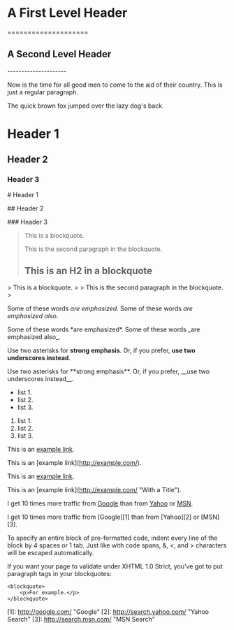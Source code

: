 A First Level Header
====================
\====================

A Second Level Header
---------------------
\---------------------

Now is the time for all good men to come to
the aid of their country. This is just a
regular paragraph.

The quick brown fox jumped over the lazy
dog's back.

# Header 1
## Header 2
### Header 3

\# Header 1

\#\# Header 2

\#\#\# Header 3


> This is a blockquote.
> 
> This is the second paragraph in the blockquote.
>
> ## This is an H2 in a blockquote
\> This is a blockquote.
\> 
\> This is the second paragraph in the blockquote.
\>


Some of these words *are emphasized*.
Some of these words _are emphasized also_.

Some of these words \*are emphasized\*.
Some of these words \_are emphasized also\_.

Use two asterisks for **strong emphasis**.
Or, if you prefer, __use two underscores instead__.

Use two asterisks for \*\*strong emphasis\*\*.
Or, if you prefer, \_\_use two underscores instead\_\_.

-   list 1.
-   list 2.
-   list 3.

1.  list 1.
2.  list 2.
3.  list 3.

This is an [example link](http://example.com/).

This is an \[example link\](http://example.com/).

This is an [example link](http://example.com/ "With a Title").

This is an \[example link\](http://example.com/ "With a Title").

I get 10 times more traffic from [Google][1] than from [Yahoo][2] or [MSN][3].

[1]: http://google.com/        "Google"
[2]: http://search.yahoo.com/  "Yahoo Search"
[3]: http://search.msn.com/    "MSN Search"

I get 10 times more traffic from \[Google\]\[1\] than from \[Yahoo\]\[2\] or \[MSN\]\[3\].

To specify an entire block of pre-formatted code, indent every line of the block by 4 spaces or 1 tab. Just like with code spans, &, <, and > characters will be escaped automatically.

If you want your page to validate under XHTML 1.0 Strict,
you've got to put paragraph tags in your blockquotes:

    <blockquote>
        <p>For example.</p>
    </blockquote>
    


\[1\]: http://google.com/        "Google"
\[2\]: http://search.yahoo.com/  "Yahoo Search"
\[3\]: http://search.msn.com/    "MSN Search"




